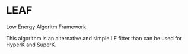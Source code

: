 # LEAF
Low Energy Algoritm Framework

This algorithm is an alternative and simple LE fitter than can be used for HyperK and SuperK.
